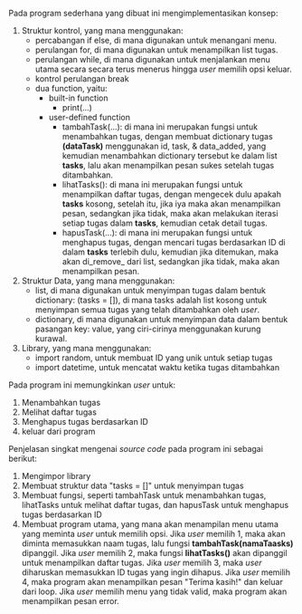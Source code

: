 Pada program sederhana yang dibuat ini mengimplementasikan konsep:
1. Struktur kontrol, yang mana menggunakan:
   - percabangan if else, di mana digunakan untuk menangani menu.
   - perulangan for, di mana digunakan untuk menampilkan list tugas.
   - perulangan while, di mana digunakan untuk menjalankan menu utama secara secara terus menerus hingga _user_ memilih opsi keluar.
   - kontrol perulangan break
   - dua function, yaitu:
     - built-in function
       - print(...) 
     - user-defined function
       - tambahTask(...): di mana ini merupakan fungsi untuk menambahkan tugas, dengan membuat dictionary tugas **(dataTask)** menggunakan id, task, & data_added, yang kemudian menambahkan dictionary tersebut ke dalam list **tasks**, lalu akan menampilkan pesan sukes setelah tugas ditambahkan.
       - lihatTasks(): di mana ini merupakan fungsi untuk menampilkan daftar tugas, dengan mengecek dulu apakah **tasks** kosong, setelah itu, jika iya maka akan menampilkan pesan, sedangkan jika tidak, maka akan melakukan iterasi setiap tugas dalam **tasks**, kemudian cetak detail tugas.
       - hapusTask(...): di mana ini merupakan fungsi untuk menghapus tugas, dengan mencari tugas berdasarkan ID di dalam **tasks** terlebih dulu, kemudian jika ditemukan, maka akan di_remove_ dari list, sedangkan jika tidak, maka akan menampilkan pesan.
2. Struktur Data, yang mana menggunakan:
   - list, di mana digunakan untuk menyimpan tugas dalam bentuk dictionary:
      (tasks = []), di mana tasks adalah list kosong untuk menyimpan semua tugas yang telah ditambahkan oleh _user_.
    - dictionary, di mana digunakan untuk menyimpan data dalam bentuk pasangan key: value, yang ciri-cirinya menggunakan kurung kurawal.
3. Library, yang mana menggunakan:
   - import random, untuk membuat ID yang unik untuk setiap tugas
   - import datetime, untuk mencatat waktu ketika tugas ditambahkan

Pada program ini memungkinkan _user_ untuk:
1. Menambahkan tugas
2. Melihat daftar tugas
3. Menghapus tugas berdasarkan ID
4. keluar dari program

Penjelasan singkat mengenai _source code_ pada program ini sebagai berikut:
1. Mengimpor library
2. Membuat struktur data "tasks = []" untuk menyimpan tugas
3. Membuat fungsi, seperti tambahTask untuk menambahkan tugas, lihatTasks untuk melihat daftar tugas, dan hapusTask untuk menghapus tugas berdasarkan ID
4. Membuat program utama, yang mana akan menampilan menu utama yang meminta _user_ untuk memilih opsi. Jika _user_ memilih 1, maka akan diminta memasukkan naam tugas, lalu fungsi **tambahTask(namaTaasks)** dipanggil. Jika _user_ memilih 2, maka fungsi **lihatTasks()** akan dipanggil untuk menampilkan daftar tugas. Jika _user_ memilih 3, maka _user_ diharuskan memasukkan ID tugas yang ingin dihapus. Jika _user_ memilih 4, maka program akan menampilkan pesan "Terima kasih!" dan keluar dari loop. Jika _user_ memilih menu yang tidak valid, maka program akan menampilkan pesan error.
